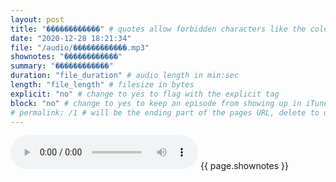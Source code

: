 ```yaml
---
layout: post
title: "������������" # quotes allow forbidden characters like the colon
date: "2020-12-28 18:21:34"
file: "/audio/������������.mp3"
shownotes: "������������"
summary: "������������"
duration: "file_duration" # audio length in min:sec
length: "file_length" # filesize in bytes
explicit: "no" # change to yes to flag with the explicit tag
block: "no" # change to yes to keep an episode from showing up in iTunes
# permalink: /1 # will be the ending part of the pages URL, delete to default to the title
---
```


<audio controls>
<source src="{{site.url}}{{site.baseurl}}{{ page.file }}" type="audio/x-mp3">
Your browser does not support the audio element.
</audio>
{{ page.shownotes }}
